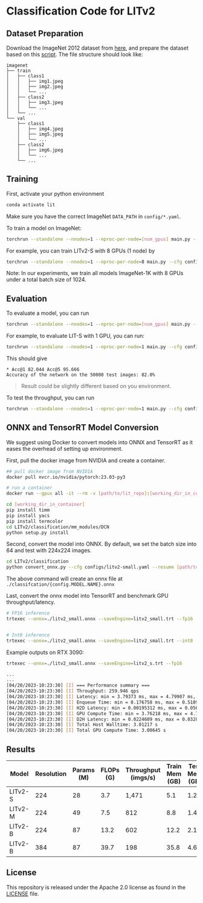 # Classification Code for LITv2

## Dataset Preparation

Download the ImageNet 2012 dataset from [here](http://image-net.org/), and prepare the dataset based on this [script](https://gist.github.com/BIGBALLON/8a71d225eff18d88e469e6ea9b39cef4). The file structure should look like:

```
imagenet
├── train
│   ├── class1
│   │   ├── img1.jpeg
│   │   ├── img2.jpeg
│   │   └── ...
│   ├── class2
│   │   ├── img3.jpeg
│   │   └── ...
│   └── ...
└── val
    ├── class1
    │   ├── img4.jpeg
    │   ├── img5.jpeg
    │   └── ...
    ├── class2
    │   ├── img6.jpeg
    │   └── ...
    └── ...
```



## Training

First, activate your python environment

```bash
conda activate lit
```

Make sure you have the correct ImageNet `DATA_PATH` in `config/*.yaml`. 

To train a model on ImageNet:

```bash
torchrun --standalone --nnodes=1 --nproc-per-node=[num_gpus] main.py --cfg [path/to/config]
```

For example, you can train LITv2-S with 8 GPUs (1 node) by

```bash
torchrun --standalone --nnodes=1 --nproc-per-node=8 main.py --cfg configs/litv2-small.yaml
```

Note: In our experiments, we train all models ImageNet-1K with 8 GPUs under a total batch size of 1024.

## Evaluation

To evaluate a model, you can run

```bash
torchrun --standalone --nnodes=1 --nproc-per-node=[num_gpus] main.py --cfg [path/to/config] --resume [path/to/checkpoint] --eval
```

For example, to evaluate LIT-S with 1 GPU, you can run:

```bash
torchrun --standalone --nnodes=1 --nproc-per-node=1 main.py --cfg configs/litv2-small.yaml --resume ./litv2_s.pth --eval
```

This should give

```
* Acc@1 82.044 Acc@5 95.666
Accuracy of the network on the 50000 test images: 82.0%
```

> Result could be slightly different based on you environment.

To test the throughput, you can run

```bash
torchrun --standalone --nnodes=1 --nproc-per-node=1 main.py --cfg configs/litv2-small.yaml --throughput
```


## ONNX and TensorRT Model Conversion
We suggest using Docker to convert models into ONNX and TensorRT as it eases the overhead of setting up environment.

First, pull the docker image from NVIDIA and create a container.
```bash
## pull docker image from NVIDIA
docker pull nvcr.io/nvidia/pytorch:23.03-py3

# run a container
docker run --gpus all -it --rm -v [path/to/lit_repo]:[working_dir_in_container] nvcr.io/nvidia/pytorch:23.03-py3

cd [working_dir_in_container]
pip install timm
pip install yacs
pip install termcolor
cd LITv2/classification/mm_modules/DCN
python setup.py install
```

Second, convert the model into ONNX. By default, we set the batch size into 64 and test with 224x224 images.

```bash
cd LITv2/classification
python convert_onnx.py --cfg configs/litv2-small.yaml --resume [path/to/pretrained_lit.pth]
```
The above command will create an onnx file at `./classifcation/{config.MODEL.NAME}.onnx`

Last, convert the onnx model into TensorRT and benchmark GPU throughput/latency.

```bash
# FP16 inference
trtexec --onnx=./litv2_small.onnx --saveEngine=litv2_small.trt --fp16


# Int8 inference
trtexec --onnx=./litv2_small.onnx --saveEngine=litv2_small.trt --int8
```

Example outputs on RTX 3090:

```bash
trtexec --onnx=./litv2_small.onnx --saveEngine=litv2_s.trt --fp16

...
...
[04/20/2023-10:23:30] [I] === Performance summary ===
[04/20/2023-10:23:30] [I] Throughput: 259.946 qps
[04/20/2023-10:23:30] [I] Latency: min = 3.79373 ms, max = 4.79907 ms, mean = 3.87182 ms, median = 3.85718 ms, percentile(90%) = 3.92688 ms, percentile(95%) = 3.94373 ms, percentile(99%) = 4.31226 ms
[04/20/2023-10:23:30] [I] Enqueue Time: min = 0.176758 ms, max = 0.518921 ms, mean = 0.358293 ms, median = 0.373535 ms, percentile(90%) = 0.432129 ms, percentile(95%) = 0.442139 ms, percentile(99%) = 0.498901 ms
[04/20/2023-10:23:30] [I] H2D Latency: min = 0.00195312 ms, max = 0.0563049 ms, mean = 0.00421258 ms, median = 0.00415039 ms, percentile(90%) = 0.00512695 ms, percentile(95%) = 0.00610352 ms, percentile(99%) = 0.00720215 ms
[04/20/2023-10:23:30] [I] GPU Compute Time: min = 3.76218 ms, max = 4.76569 ms, mean = 3.83965 ms, median = 3.82471 ms, percentile(90%) = 3.89636 ms, percentile(95%) = 3.91162 ms, percentile(99%) = 4.28033 ms
[04/20/2023-10:23:30] [I] D2H Latency: min = 0.0224609 ms, max = 0.0328369 ms, mean = 0.0279483 ms, median = 0.0279541 ms, percentile(90%) = 0.029541 ms, percentile(95%) = 0.0300293 ms, percentile(99%) = 0.0307617 ms
[04/20/2023-10:23:30] [I] Total Host Walltime: 3.01217 s
[04/20/2023-10:23:30] [I] Total GPU Compute Time: 3.00645 s
```

## Results


| Model   | Resolution | Params (M) | FLOPs (G) | Throughput (imgs/s) | Train Mem (GB) | Test Mem (GB) | Top-1 (%) | Download                                                     |
| ------- | ---------- | ---------- | --------- | ------------------- | -------------- | ------------- | --------- | ------------------------------------------------------------ |
| LITv2-S | 224        | 28         | 3.7       | 1,471               | 5.1            | 1.2           | 82.0      | [model](https://github.com/ziplab/LITv2/releases/download/v1.0/litv2_s.pth) & [log](https://github.com/ziplab/LITv2/releases/download/v1.0/litv2_s_log.txt) |
| LITv2-M | 224        | 49         | 7.5       | 812                 | 8.8            | 1.4           | 83.3      | [model](https://github.com/ziplab/LITv2/releases/download/v1.0/litv2_m.pth) & [log](https://github.com/ziplab/LITv2/releases/download/v1.0/litv2_m_log.txt) |
| LITv2-B | 224        | 87         | 13.2      | 602                 | 12.2           | 2.1           | 83.6      | [model](https://github.com/ziplab/LITv2/releases/download/v1.0/litv2_b.pth) & [log](https://github.com/ziplab/LITv2/releases/download/v1.0/litv2_b_log.txt) |
| LITv2-B | 384        | 87         | 39.7      | 198                 | 35.8           | 4.6           | 84.7      | [model](https://github.com/ziplab/LITv2/releases/download/v1.0/litv2_b_384.pth) |



## License

This repository is released under the Apache 2.0 license as found in the [LICENSE](https://github.com/ziplab/LITv2/blob/main/LICENSE) file.
